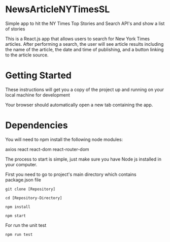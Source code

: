 # NewsArticleNYTimesSL
Simple app to hit the NY Times Top Stories and Search API's and show a list of stories

This is a React.js app that allows users to search for New York Times articles. After performing a search, the user will see article results including the name of the article, the date and time of publishing, and a button linking to the article source.

# Getting Started

These instructions will get you a copy of the project up and running on your local machine for development

Your browser should automatically open a new tab containing the app.

# Dependencies

You will need to npm install the following node modules:

axios
react
react-dom
react-router-dom

The process to start is simple, just make sure you have Node js installed in your computer.

First you need to go to project's main directory which contains package.json file

    git clone [Repository]

    cd [Repository-Directory]

    npm install

    npm start
    
 For run the unit test
 
    npm run test   
